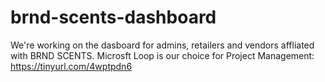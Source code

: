 # brnd-scents-dashboard
We're working on the dasboard for admins, retailers and vendors affliated with BRND SCENTS.
Microsft Loop is our choice for Project Management: https://tinyurl.com/4wptpdn6
